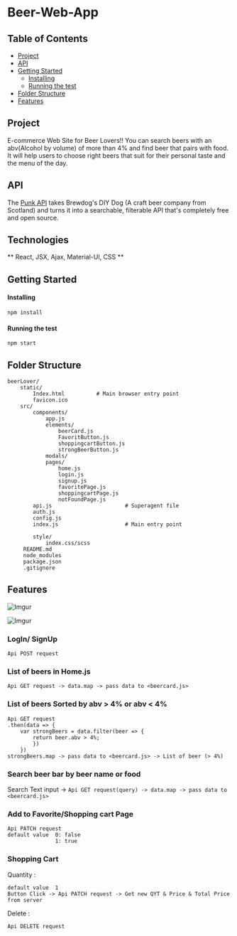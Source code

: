# Beer-Web-App

## Table of Contents
- [Project](#project)
- [API](#api)
- [Getting Started](#getting-started)
   - [Installing](#installing)
   - [Running the test](#running-the-test)
- [Folder Structure](#folder-structure)
- [Features](#featureS)

## Project
E-commerce Web Site for Beer Lovers!! You can search beers with an abv(Alcohol by volume) of more than 4% and find beer that pairs with food. It will help users to choose right beers that suit for their personal taste and the menu of the day.

## API
The [Punk API](https://punkapi.com/documentation/v2) takes Brewdog's DIY Dog (A craft beer company from Scotland) and turns it into a searchable, filterable API that's completely free and open source.


## Technologies
** React, JSX, Ajax, Material-UI, CSS **

## Getting Started
#### Installing
`npm install`
#### Running the test
`npm start`

## Folder Structure
```
beerLover/
    static/                        
        Index.html          # Main browser entry point
        favicon.ico
    src/
        components/
            app.js
            elements/    
                beerCard.js
                FavoritButton.js
                shoppingcartButton.js
                strongBeerButton.js
            modals/
            pages/     
                home.js    
                login.js
                signup.js
                favoritePage.js
                shoppingcartPage.js
                notFoundPage.js
        api.js                       # Superagent file
        auth.js
        config.js                    
        index.js                     # Main entry point
        
        style/
            index.css/scss                
     README.md
     node_modules
     package.json
     .gitignore
```
## Features

![Imgur](https://i.imgur.com/jsGV4sb.png)

![Imgur](https://i.imgur.com/KcwF3lX.png)

### LogIn/ SignUp 
`Api POST request`

### List of beers in Home.js
`Api GET request -> data.map -> pass data to <beercard.js>`

### List of beers Sorted by abv > 4% or abv < 4%
```
Api GET request
.then(data => {
    var strongBeers = data.filter(beer => {
        return beer.abv > 4%;
        })
    })
strongBeers.map -> pass data to <beercard.js> -> List of beer (> 4%)
```

### Search beer bar by beer name or food
Search Text input ->
`Api GET request(query) -> data.map -> pass data to <beercard.js>`

### Add to Favorite/Shopping cart Page
```
Api PATCH request 
default value  0: false
               1: true
```

### Shopping Cart 
Quantity :
```
default value  1
Button Click -> Api PATCH request -> Get new QYT & Price & Total Price from server 
```

Delete :
```
Api DELETE request 
```




